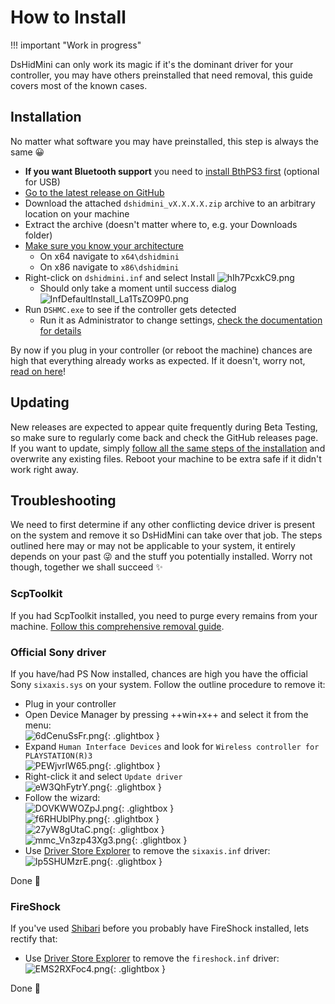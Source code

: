 # How to Install

!!! important "Work in progress"

DsHidMini can only work its magic if it's the dominant driver for your controller, you may have others preinstalled that need removal, this guide covers most of the known cases.

## Installation

No matter what software you may have preinstalled, this step is always the same 😀

- **If you want Bluetooth support** you need to [install BthPS3 first](https://github.com/ViGEm/BthPS3/releases) (optional for USB)
- [Go to the latest release on GitHub](https://github.com/ViGEm/DsHidMini/releases/latest)
- Download the attached `dshidmini_vX.X.X.X.zip` archive to an arbitrary location on your machine
- Extract the archive (doesn't matter where to, e.g. your Downloads folder)
- [Make sure you know your architecture](https://vigem.org/research/How-to-check-architecture/)
    - On x64 navigate to `x64\dshidmini`
    - On x86 navigate to `x86\dshidmini`
- Right-click on `dshidmini.inf` and select Install
    ![hIh7PcxkC9.png](images/hIh7PcxkC9.png)
    - Should only take a moment until success dialog
    ![InfDefaultInstall_La1TsZO9P0.png](images/InfDefaultInstall_La1TsZO9P0.png)
- Run `DSHMC.exe` to see if the controller gets detected
    - Run it as Administrator to change settings, [check the documentation for details](../HID-Device-Modes-Explained)

By now if you plug in your controller (or reboot the machine) chances are high that everything already works as expected. If it doesn't, worry not, [read on here](#troubleshooting)!

## Updating

New releases are expected to appear quite frequently during Beta Testing, so make sure to regularly come back and check the GitHub releases page. If you want to update, simply [follow all the same steps of the installation](#installation) and overwrite any existing files. Reboot your machine to be extra safe if it didn't work right away.

## Troubleshooting

We need to first determine if any other conflicting device driver is present on the system and remove it so DsHidMini can take over that job. The steps outlined here may or may not be applicable to your system, it entirely depends on your past 😜 and the stuff you potentially installed. Worry not though, together we shall succeed ✨

### ScpToolkit

If you had ScpToolkit installed, you need to purge every remains from your machine. [Follow this comprehensive removal guide](https://vigem.org/projects/ScpToolkit/ScpToolkit-Removal-Guide/).

### Official Sony driver

If you have/had PS Now installed, chances are high you have the official Sony `sixaxis.sys` on your system. Follow the outline procedure to remove it:

- Plug in your controller
- Open Device Manager by pressing ++win+x++ and select it from the menu:  
![6dCenuSsFr.png](images/6dCenuSsFr.png){: .glightbox }  
- Expand `Human Interface Devices` and look for `Wireless controller for PLAYSTATION(R)3`  
![PEWjvrlW65.png](images/PEWjvrlW65.png){: .glightbox }  
- Right-click it and select `Update driver`  
![eW3QhFytrY.png](images/eW3QhFytrY.png){: .glightbox }
- Follow the wizard:  
![DOVKWWOZpJ.png](images/DOVKWWOZpJ.png){: .glightbox }  
![f6RHUblPhy.png](images/f6RHUblPhy.png){: .glightbox }  
![27yW8gUtaC.png](images/27yW8gUtaC.png){: .glightbox }  
![mmc_Vn3zp43Xg3.png](images/mmc_Vn3zp43Xg3.png){: .glightbox }  
- Use [Driver Store Explorer](https://github.com/lostindark/DriverStoreExplorer/releases) to remove the `sixaxis.inf` driver:  
![Ip5SHUMzrE.png](images/Ip5SHUMzrE.png){: .glightbox }  

Done 🎉

### FireShock

If you've used [Shibari](https://github.com/ViGEm/Shibari) before you probably have FireShock installed, lets rectify that:

- Use [Driver Store Explorer](https://github.com/lostindark/DriverStoreExplorer/releases) to remove the `fireshock.inf` driver:  
![EMS2RXFoc4.png](images/EMS2RXFoc4.png){: .glightbox }  

Done 🎉
